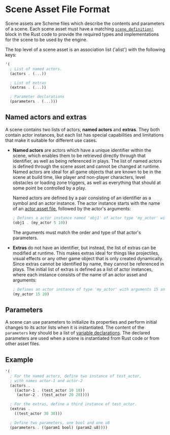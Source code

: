 # Scene Asset File Format

Scene assets are Scheme files which describe the contents and parameters of a scene. Each scene asset must have a matching [`scene_definition!`](scene_definition.md) block in the Rust code to provide the required types and implementations for the scene to be used by the engine.

The top level of a scene asset is an association list ('alist') with the following keys:

```scheme
'(
  ; List of named actors.
  (actors . (...))

  ; List of extras
  (extras . (...))

  ; Parameter declarations
  (parameters . (...)))
```

## Named actors and extras

A scene contains two lists of actors, **named actors** and **extras**. They both contain actor instances, but each list has special capabilities and limitations that make it suitable for different use cases.

- **Named actors** are actors which have a unique identifier within the scene, which enables them to be retrieved directly through that identifier, as well as being referenced in plays. The list of named actors is defined through the scene asset and cannot be changed at runtime. Named actors are ideal for all game objects that are known to be in the scene at build time, like player and non-player characters, level obstacles or loading zone triggers, as well as everything that should at some point be controlled by a play.

  Named actors are defined by a pair consisting of an identifier as a symbol and an actor instance. The actor instance starts with the name of an [actor asset file](actor_assets.md), followed by the actor's arguments:

  ```scheme
  ; Defines a actor instance named 'obj1' of actor type 'my_actor' with arguments 5 and 10.
  (obj1 . (my_actor 5 10))
  ```

  The arguments must match the order and type of that actor's parameters.

- **Extras** do not have an identifier, but instead, the list of extras can be modified at runtime. This makes extras ideal for things like projectiles, visual effects or any other game object that is only created dynamically. Since extras cannot be identified by name, they cannot be referenced in plays. The initial list of extras is defined as a list of actor instances, where each instance consists of the name of an actor asset and arguments:

  ```scheme
  ; Defines an actor instance of type 'my_actor' with arguments 15 and 20.
  (my_actor 15 20)
  ```

## Parameters

A scene can use parameters to initialize its properties and perform initial changes to its actor lists when it is instantiated. The content of the `parameters` key should be a list of [variable declarations](variables_and_types.md). The declared parameters are used when a scene is instantiated from Rust code or from other asset files.

## Example

```scheme
'(
  ; For the named actors, define two instance of test_actor,
  ; with names actor-1 and actor-2
  (actors .
    ((actor-1 . (test_actor 10 10))
     (actor-2 . (test_actor 20 20))))

  ; For the extras, define a third instance of test_actor.
  (extras .
    ((test_actor 30 30)))

  ; Define two parameters, one bool and one u8
  (parameters . ((param1 bool) (param2 u8))))
```
